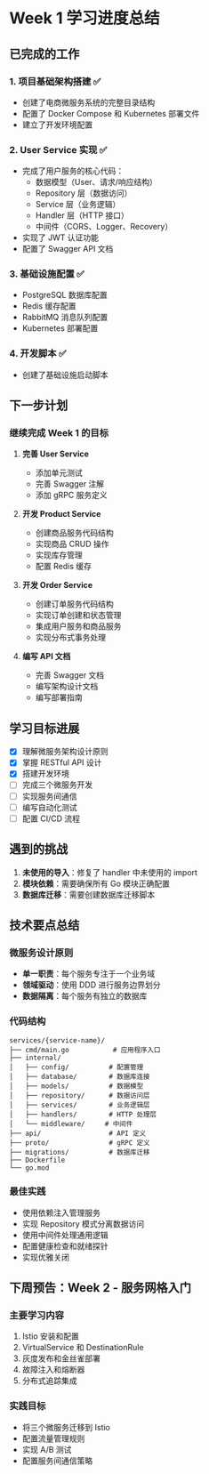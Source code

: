 # Week 1 学习进度总结

## 已完成的工作

### 1. 项目基础架构搭建 ✅
- 创建了电商微服务系统的完整目录结构
- 配置了 Docker Compose 和 Kubernetes 部署文件
- 建立了开发环境配置

### 2. User Service 实现 ✅
- 完成了用户服务的核心代码：
  - 数据模型（User、请求/响应结构）
  - Repository 层（数据访问）
  - Service 层（业务逻辑）
  - Handler 层（HTTP 接口）
  - 中间件（CORS、Logger、Recovery）
- 实现了 JWT 认证功能
- 配置了 Swagger API 文档

### 3. 基础设施配置 ✅
- PostgreSQL 数据库配置
- Redis 缓存配置
- RabbitMQ 消息队列配置
- Kubernetes 部署配置

### 4. 开发脚本 ✅
- 创建了基础设施启动脚本

## 下一步计划

### 继续完成 Week 1 的目标

1. **完善 User Service**
   - 添加单元测试
   - 完善 Swagger 注解
   - 添加 gRPC 服务定义

2. **开发 Product Service**
   - 创建商品服务代码结构
   - 实现商品 CRUD 操作
   - 实现库存管理
   - 配置 Redis 缓存

3. **开发 Order Service**
   - 创建订单服务代码结构
   - 实现订单创建和状态管理
   - 集成用户服务和商品服务
   - 实现分布式事务处理

4. **编写 API 文档**
   - 完善 Swagger 文档
   - 编写架构设计文档
   - 编写部署指南

## 学习目标进展

- [x] 理解微服务架构设计原则
- [x] 掌握 RESTful API 设计
- [x] 搭建开发环境
- [ ] 完成三个微服务开发
- [ ] 实现服务间通信
- [ ] 编写自动化测试
- [ ] 配置 CI/CD 流程

## 遇到的挑战

1. **未使用的导入**：修复了 handler 中未使用的 import
2. **模块依赖**：需要确保所有 Go 模块正确配置
3. **数据库迁移**：需要创建数据库迁移脚本

## 技术要点总结

### 微服务设计原则
- **单一职责**：每个服务专注于一个业务域
- **领域驱动**：使用 DDD 进行服务边界划分
- **数据隔离**：每个服务有独立的数据库

### 代码结构
```
services/{service-name}/
├── cmd/main.go           # 应用程序入口
├── internal/
│   ├── config/          # 配置管理
│   ├── database/        # 数据库连接
│   ├── models/          # 数据模型
│   ├── repository/      # 数据访问层
│   ├── services/        # 业务逻辑层
│   ├── handlers/        # HTTP 处理层
│   └── middleware/     # 中间件
├── api/                 # API 定义
├── proto/               # gRPC 定义
├── migrations/          # 数据库迁移
├── Dockerfile
└── go.mod
```

### 最佳实践
- 使用依赖注入管理服务
- 实现 Repository 模式分离数据访问
- 使用中间件处理通用逻辑
- 配置健康检查和就绪探针
- 实现优雅关闭

## 下周预告：Week 2 - 服务网格入门

### 主要学习内容
1. Istio 安装和配置
2. VirtualService 和 DestinationRule
3. 灰度发布和金丝雀部署
4. 故障注入和熔断器
5. 分布式追踪集成

### 实践目标
- 将三个微服务迁移到 Istio
- 配置流量管理规则
- 实现 A/B 测试
- 配置服务间通信策略
